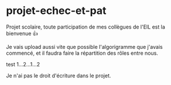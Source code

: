 # projet-echec-et-pat

Projet scolaire, toute participation de mes collègues de l'EIL est la bienvenue  :+1:

Je vais upload aussi vite que possible l'algorigramme que j'avais commencé, et il faudra faire la répartition des rôles entre nous.

test 1...2...1...2 

Je n'ai pas le droit d'écriture dans le projet.
